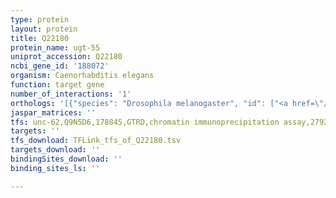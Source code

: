 ```yaml
---
type: protein
layout: protein
title: Q22180
protein_name: ugt-55
uniprot_accession: Q22180
ncbi_gene_id: '188072'
organism: Caenorhabditis elegans
function: target gene
number_of_interactions: '1'
orthologs: '[{"species": "Drosophila melanogaster", "id": ["<a href=\"/protein/q9vjh8\">Q9VJH8</a>"]}]'
jaspar_matrices: ''
tfs: unc-62,Q9N5D6,178845,GTRD,chromatin immunoprecipitation assay,27924024%5Buid%5D,No
targets: ''
tfs_download: TFLink_tfs_of_Q22180.tsv
targets_download: ''
bindingSites_download: ''
binding_sites_ls: ''

---
```

